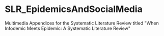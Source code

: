 # SLR_EpidemicsAndSocialMedia
Multimedia Appendices for the Systematic Literature Review titled "When Infodemic Meets Epidemic: A Systematic Literature Review" 
